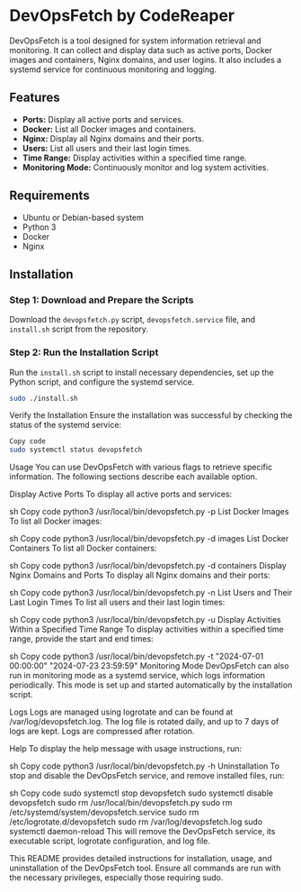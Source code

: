 # DevOpsFetch by CodeReaper

DevOpsFetch is a tool designed for system information retrieval and monitoring. It can collect and display data such as active ports, Docker images and containers, Nginx domains, and user logins. It also includes a systemd service for continuous monitoring and logging.

## Features

- **Ports:** Display all active ports and services.
- **Docker:** List all Docker images and containers.
- **Nginx:** Display all Nginx domains and their ports.
- **Users:** List all users and their last login times.
- **Time Range:** Display activities within a specified time range.
- **Monitoring Mode:** Continuously monitor and log system activities.

## Requirements

- Ubuntu or Debian-based system
- Python 3
- Docker
- Nginx

## Installation

### Step 1: Download and Prepare the Scripts

Download the `devopsfetch.py` script, `devopsfetch.service` file, and `install.sh` script from the repository.

### Step 2: Run the Installation Script

Run the `install.sh` script to install necessary dependencies, set up the Python script, and configure the systemd service.

```sh
sudo ./install.sh
```

Verify the Installation
Ensure the installation was successful by checking the status of the systemd service:

```sh
Copy code
sudo systemctl status devopsfetch
```

Usage
You can use DevOpsFetch with various flags to retrieve specific information. The following sections describe each available option.

Display Active Ports
To display all active ports and services:

sh
Copy code
python3 /usr/local/bin/devopsfetch.py -p
List Docker Images
To list all Docker images:

sh
Copy code
python3 /usr/local/bin/devopsfetch.py -d images
List Docker Containers
To list all Docker containers:

sh
Copy code
python3 /usr/local/bin/devopsfetch.py -d containers
Display Nginx Domains and Ports
To display all Nginx domains and their ports:

sh
Copy code
python3 /usr/local/bin/devopsfetch.py -n
List Users and Their Last Login Times
To list all users and their last login times:

sh
Copy code
python3 /usr/local/bin/devopsfetch.py -u
Display Activities Within a Specified Time Range
To display activities within a specified time range, provide the start and end times:

sh
Copy code
python3 /usr/local/bin/devopsfetch.py -t "2024-07-01 00:00:00" "2024-07-23 23:59:59"
Monitoring Mode
DevOpsFetch can also run in monitoring mode as a systemd service, which logs information periodically. This mode is set up and started automatically by the installation script.

Logs
Logs are managed using logrotate and can be found at /var/log/devopsfetch.log. The log file is rotated daily, and up to 7 days of logs are kept. Logs are compressed after rotation.

Help
To display the help message with usage instructions, run:

sh
Copy code
python3 /usr/local/bin/devopsfetch.py -h
Uninstallation
To stop and disable the DevOpsFetch service, and remove installed files, run:

sh
Copy code
sudo systemctl stop devopsfetch
sudo systemctl disable devopsfetch
sudo rm /usr/local/bin/devopsfetch.py
sudo rm /etc/systemd/system/devopsfetch.service
sudo rm /etc/logrotate.d/devopsfetch
sudo rm /var/log/devopsfetch.log
sudo systemctl daemon-reload
This will remove the DevOpsFetch service, its executable script, logrotate configuration, and log file.

This README provides detailed instructions for installation, usage, and uninstallation of the DevOpsFetch tool. Ensure all commands are run with the necessary privileges, especially those requiring sudo.
